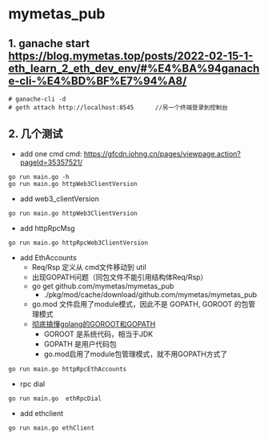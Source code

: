 # mymetas_pub
## 1. ganache start <https://blog.mymetas.top/posts/2022-02-15-1-eth_learn_2_eth_dev_env/#%E4%BA%94ganache-cli-%E4%BD%BF%E7%94%A8/>
```
# ganache-cli -d
# geth attach http://localhost:8545      //另一个终端登录到控制台

```
## 2. 几个测试 
* add one cmd 
cmd: <https://gfcdn.johng.cn/pages/viewpage.action?pageId=35357521/>

```
go run main.go -h
go run main.go httpWeb3ClientVersion
```

* add web3_clientVersion
```
go run main.go httpWeb3ClientVersion
```

* add httpRpcMsg
```
go run main.go httpRpcWeb3ClientVersion
```

* add EthAccounts
    * Req/Rsp 定义从 cmd文件移动到 util
    * 出现GOPATH问题（同包文件不能引用结构体Req/Rsp）
    * go get github.com/mymetas/mymetas_pub
      - ./pkg/mod/cache/download/github.com/mymetas/mymetas_pub
    * go.mod 文件启用了module模式，因此不是 GOPATH, GOROOT 的包管理模式
    * [彻底搞懂golang的GOROOT和GOPATH](https://blog.csdn.net/qq_38151401/article/details/105729884)
      - GOROOT 是系统代码，相当于JDK
      - GOPATH 是用户代码包
      - go.mod启用了module包管理模式，就不用GOPATH方式了
```
go run main.go httpRpcEthAccounts
```
*  rpc dial
```
go run main.go  ethRpcDial
```
* add ethclient
```
go run main.go ethClient
```